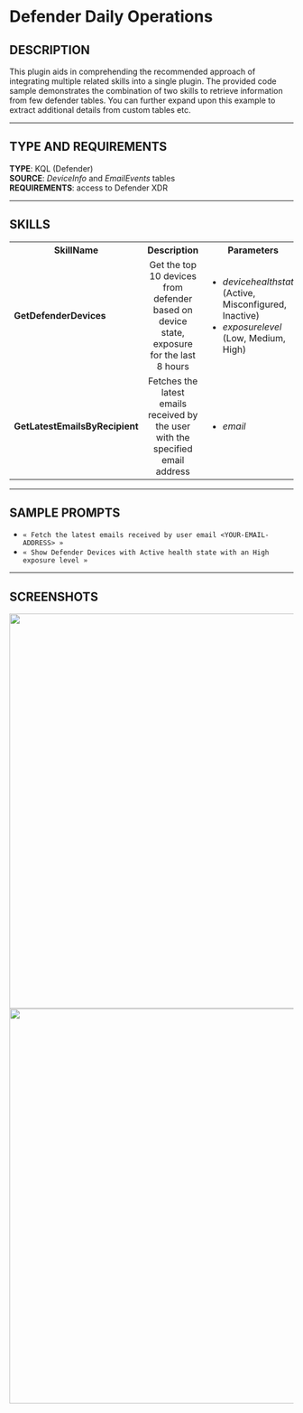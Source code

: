 # Defender Daily Operations

## DESCRIPTION
This plugin aids in comprehending the recommended approach of integrating multiple related skills into a single plugin. The provided code sample demonstrates the combination of two skills to retrieve information from few defender tables. You can further expand upon this example to extract additional details from custom tables etc.

---

## TYPE AND REQUIREMENTS
**TYPE**: KQL (Defender) <br>
**SOURCE**: _DeviceInfo_ and _EmailEvents_ tables <br>
**REQUIREMENTS**: access to Defender XDR 

---

## SKILLS

<table>
  <tbody>
    <tr>
      <th>SkillName</th>
      <th align="center">Description</th>
      <th align="center">Parameters</th>
    </tr>
    <tr>
      <td><b>GetDefenderDevices</b></td>
      <td align="center">Get the top 10 devices from defender based on device state, exposure for the last 8 hours</td>
      <td>
        <ul>
          <li>
            <i>devicehealthstate</i> <br> (Active, Misconfigured, Inactive)
          </li>
          <li><i>exposurelevel</i></li> (Low, Medium, High)
        </ul>
      </td>
    </tr>
    <tr>
      <td><b>GetLatestEmailsByRecipient</b></td>
      <td align="center">Fetches the latest emails received by the user with the specified email address</td>
      <td>
        <ul>
          <li><i>email</i></li>
        </ul>
      </td>
    </tr>
  </tbody>
</table>


---

## SAMPLE PROMPTS

- `« Fetch the latest emails received by user email <YOUR-EMAIL-ADDRESS> »`
- `« Show Defender Devices with Active health state with an High exposure level » `
---

## SCREENSHOTS
<div align="center">
  <img src="https://github.com/Azure/Security-Copilot/tree/main/Images/Community%20Plugins/DefenderDailyOperations/GetLatestEmailsByRecipient.png" width="700"> </img>
  <img src="https://github.com/Azure/Security-Copilot/tree/main/Images/Community%20Plugins/DefenderDailyOperations/GetDefenderDevices.png" width="700"> </img>
</div>

